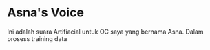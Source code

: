 # Asna's Voice

Ini adalah suara Artifiacial untuk OC saya yang bernama Asna.
Dalam prosess training data
